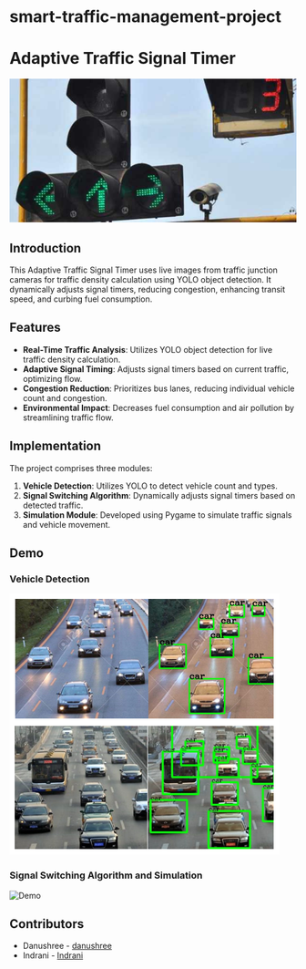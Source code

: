 # smart-traffic-management-project
# Adaptive Traffic Signal Timer

![Traffic Signal Timer](./traffic-signal.jpg)

## Introduction

This Adaptive Traffic Signal Timer uses live images from traffic junction cameras for traffic density calculation using YOLO object detection. It dynamically adjusts signal timers, reducing congestion, enhancing transit speed, and curbing fuel consumption.

## Features

- **Real-Time Traffic Analysis**: Utilizes YOLO object detection for live traffic density calculation.
- **Adaptive Signal Timing**: Adjusts signal timers based on current traffic, optimizing flow.
- **Congestion Reduction**: Prioritizes bus lanes, reducing individual vehicle count and congestion.
- **Environmental Impact**: Decreases fuel consumption and air pollution by streamlining traffic flow.

## Implementation

The project comprises three modules:
1. **Vehicle Detection**: Utilizes YOLO to detect vehicle count and types.
2. **Signal Switching Algorithm**: Dynamically adjusts signal timers based on detected traffic.
3. **Simulation Module**: Developed using Pygame to simulate traffic signals and vehicle movement.

## Demo

### Vehicle Detection
![Vehicle Detection](./vehicle-detection.png)

### Signal Switching Algorithm and Simulation
![Demo](./Demo.gif)

## Contributors
- Danushree - [danushree](https://github.com/danushree05/)
- Indrani  -   [Indrani](https://github.com/Indra-13)

